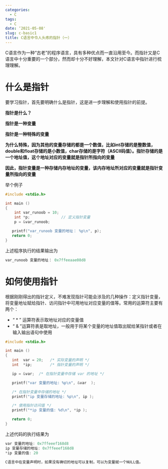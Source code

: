 ```yaml
---
categories:
  - C
tags:
  - C
date: ‘2021-05-08'
slug: c-basic1
title: C语言中令人头疼的指针（一）
---
```


C语言作为一种“古老”的程序语言，具有多种优点而一直沿用至今。而指针又是C语言中十分重要的一个部分，然而却十分不好理解，本文针对C语言中指针进行梳理理解。

<!-- more -->

# 什么是指针

要学习指针，首先要明确什么是指针，这是进一步理解和使用指针的前提。

**指针是什么？**

**指针是一种变量**

**指针是一种特殊的变量**

**为什么特殊，因为其他的变量存储的都是一个数值，比如int存储的是整数值，double和float存储的是小数值，char存储的是字符（ASCII码值）。指针存储的是一个地址值，这个地址对应的变量就是指针所指向的变量**

**因此，指针变量是一种存储内存地址的变量，该内存地址所对应的变量就是指针变量所指向的变量**

举个例子

```c
#include <stdio.h>

int main ()
{
    int var_runoob = 10;
    int *p;              // 定义指针变量
    p = &var_runoob;

   printf("var_runoob 变量的地址： %p\n", p);
   return 0;
}
```

上述程序执行的结果输出为

```c
var_runoob 变量的地址： 0x7ffeeaae08d8
```

# 如何使用指针

根据刚刚得出的指针定义，不难发现指针可能会涉及的几种操作：定义指针变量，将变量地址赋给指针、访问指针中可用地址对应变量的值等。常用的运算符主要有两个：

* “ \* ” 运算符表示取地址对应的变量值
* “ & ”运算符表是取地址，一般用于将某个变量的地址值取出赋给某指针或者在输入输出语句中使用

```c
#include <stdio.h>

int main ()
{
   int  var = 20;   /* 实际变量的声明 */
   int  *ip;        /* 指针变量的声明 */

   ip = &var;  /* 在指针变量中存储 var 的地址 */

   printf("var 变量的地址: %p\n", &var  );

   /* 在指针变量中存储的地址 */
   printf("ip 变量存储的地址: %p\n", ip );

   /* 使用指针访问值 */
   printf("*ip 变量的值: %d\n", *ip );

   return 0;
}
```

上述代码的执行结果为

```c
var 变量的地址: 0x7ffeeef168d8
ip 变量存储的地址: 0x7ffeeef168d8
*ip 变量的值: 20
```

```markdown
C语言中在变量声明时，如果没有确切的地址可以复制，可以为变量赋一个NULL值。
```
